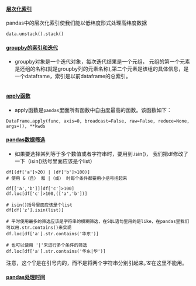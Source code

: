 #### [层次化索引](https://www.jianshu.com/p/efab7d81c0ab)
pandas中的层次化索引使我们能以低纬度形式处理高纬度数据
```buildoutcfg
data.unstack().stack()
```

#### [groupby的索引和迭代](https://blog.csdn.net/leonis_v/article/details/51832916)
* groupby对象是一个迭代对象，每次迭代结果是一个元组，
元组的第一个元素是还组的名称(就是groupby列的元素名称),第二个元素是该组的具体信息，是
一个dataframe，索引是以前dataframe的总索引。
```buildoutcfg

```

#### [apply函数](https://blog.csdn.net/qq_19528953/article/details/79348929)
* apply函数是`pandas`里面所有函数中自由度最高的函数。该函数如下：
```buildoutcfg
DataFrame.apply(func, axis=0, broadcast=False, raw=False, reduce=None, args=(), **kwds
```
#### [pandas数据筛选](https://www.jianshu.com/p/805f20ac6e06)
* 如果要选择某列等于多个数值或者字符串时，要用到.isin()， 我们把df修改了一下（isin()括号里面应该是个list）
```buildoutcfg
df[(df['a']>20) | (df['b']>100)]
# 使用 &（且） 和 |（或） 时每个条件都要用小括号括起来

df[['a','b']][df['c']>100]
df.loc[df['c']>100,(['a','b'])]

# isin()括号里面应该是个list
df[df['z'].isin(list)]

# 平时使用最多的筛选应该是字符串的模糊筛选，在SQL语句里用的是like，在pandas里我们可以用.str.contains()来实现
df.loc[df['a'].str.contains('华东')]

# 也可以使用 '|'来进行多个条件的筛选
df.loc[df['a'].str.contains('华东|华')]

```
注意，这个‘|’是在引号内的，而不是将两个字符串分别引起来。’&‘在这里不能用。


#### [pandas处理时间](https://blog.csdn.net/qq_22238533/article/details/77110626)
```angular2

```